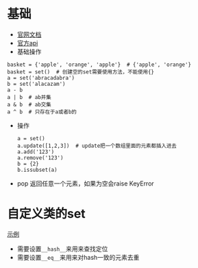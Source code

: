 # 基础
* [官网文档](https://docs.python.org/3/tutorial/datastructures.html#sets)
* [官方api](https://docs.python.org/3/library/stdtypes.html#set-types-set-frozenset)
* 基础操作
```
basket = {'apple', 'orange', 'apple'}  # {'apple', 'orange'}
basket = set()  # 创建空的set需要使用方法，不能使用{}
a = set('abracadabra')
b = set('alacazam')
a - b
a | b  # ab并集
a & b  # ab交集
a ^ b  # 只存在于a或者b的
```

* 操作
    ```
    a = set()
    a.update([1,2,3])  # update把一个数组里面的元素都插入进去
    a.add('123')
    a.remove('123')
    b = {2}
    b.issubset(a)
    ```

* pop
返回任意一个元素，如果为空会raise KeyError

# 自定义类的set
[示例](./test/test_set.py)
* 需要设置`__hash__`来用来查找定位
* 需要设置`__eq__`来用来对hash一致的元素去重
